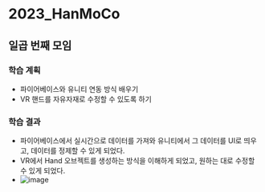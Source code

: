 # 2023_HanMoCo
## 일곱 번째 모임
### 학습 계획
- 파이어베이스와 유니티 연동 방식 배우기
- VR 핸드를 자유자재로 수정할 수 있도록 하기
### 학습 결과
- 파이어베이스에서 실시간으로 데이터를 가져와 유니티에서 그 데이터를 UI로 띄우고, 데이터를 정제할 수 있게 되었다.
- VR에서 Hand 오브젝트를 생성하는 방식을 이해하게 되었고, 원하는 대로 수정할 수 있게 되었다.
- ![image](https://github.com/lbd0/2023_HanMoCo/assets/75158889/5aefaa54-00ce-40de-bc59-80be047fb8c4)
